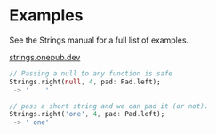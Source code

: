 # Examples

See the Strings manual for a full list of examples.

[strings.onepub.dev](https://strings.onepub.dev)

```dart
// Passing a null to any function is safe
Strings.right(null, 4, pad: Pad.left);
 -> '    '

// pass a short string and we can pad it (or not).
Strings.right('one', 4, pad: Pad.left);
 -> ' one'

```